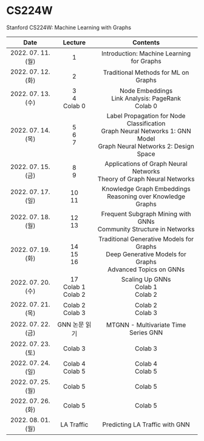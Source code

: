 # CS224W
Stanford CS224W: Machine Learning with Graphs

|Date|Lecture|Contents|
|:------:|:-----:|:-----:|
|2022. 07. 11. (월)|1|Introduction: Machine Learning for Graphs|
|2022. 07. 12. (화)|2|Traditional Methods for ML on Graphs|
|2022. 07. 13. (수)|3</br>4</br>Colab 0|Node Embeddings</br>Link Analysis: PageRank</br>Colab 0|
|2022. 07. 14. (목)|5</br>6</br>7|Label Propagation for Node Classification</br>Graph Neural Networks 1: GNN Model</br>Graph Neural Networks 2: Design Space|
|2022. 07. 15. (금)|8</br>9|Applications of Graph Neural Networks</br>Theory of Graph Neural Networks|
|2022. 07. 17. (일)|10</br>11|Knowledge Graph Embeddings</br>Reasoning over Knowledge Graphs|
|2022. 07. 18. (월)|12</br>13|Frequent Subgraph Mining with GNNs</br>Community Structure in Networks|
|2022. 07. 19. (화)|14</br>15</br>16|Traditional Generative Models for Graphs</br>Deep Generative Models for Graphs</br>Advanced Topics on GNNs|
|2022. 07. 20. (수)|17</br>Colab 1</br>Colab 2|Scaling Up GNNs</br>Colab 1</br>Colab 2|
|2022. 07. 21. (목)|Colab 2</br>Colab 3|Colab 2</br>Colab 3|
|2022. 07. 22. (금)|GNN 논문 읽기|MTGNN - Multivariate Time Series GNN|
|2022. 07. 23. (토)|Colab 3|Colab 3|
|2022. 07. 24. (일)|Colab 4</br>Colab 5|Colab 4</br>Colab 5|
|2022. 07. 25. (월)|Colab 5|Colab 5|
|2022. 07. 26. (화)|Colab 5|Colab 5|
|2022. 08. 01. (월)|LA Traffic|Predicting LA Traffic with GNN|

<!---
## Stanford CS224W 복습
|Date|Lecture|Contents|
|:------:|:-----:|:-----:|
|2022. 08. 04. (목)|1</br>2</br></br>14</br>15|Introduction: Machine Learning for Graphs</br>Traditional Methods for ML on Graphs</br>Traditional Generative Models for Graphs</br>Deep Generative Models for Graphs|
|2022. 08. 05. (금)|3</br>4</br>5|Node Embeddings</br>Link Analysis: PageRank</br>Label Propagation for Node Classification|
|2022. 08. 06. (토)|6</br>7|Graph Neural Networks 1: GNN Model</br>Graph Neural Networks 2: Design Space|
|2022. 08. 07. (일)|8</br>9|Applications of Graph Neural Networks</br>Theory of Graph Neural Networks|
|2022. 08. 08. (월)|10</br>11|Knowledge Graph Embeddings</br>Reasoning over Knowledge Graphs|
|2022. 08. 09. (화)|12</br>13|Frequent Subgraph Mining with GNNs</br>Community Structure in Networks|
---!>
